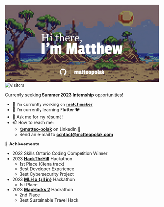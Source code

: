 ![Hi there, I'm Matthew](./assets/banner.png)
![visitors](https://visitor-badge.laobi.icu/badge?page_id=github/matteopolak)

Currently seeking **Summer 2023 Internship** opportunities!

- 🔭 I’m currently working on **[matchmaker](https://github.com/matteopolak/matchmaker)**
- 🌱 I’m currently learning **Flutter 🐦**
- 💬 Ask me for my résumé!
- 📫 How to reach me:
  - **[@matteo-polak](https://linkedin.com/in/matteo-polak)** on LinkedIn 💼
  - Send an e-mail to **[contact@matteopolak.com](mailto:contact@matteopolak.com)**

🌟 **Achievements**

- 2022 Skills Ontario Coding Competition Winner
- 2023 **[HackTheHill](https://hack-the-hill.devpost.com/)** Hackathon
  - 1st Place (Ciena track)
  - Best Developer Experience
  - Best Cybersecurity Project
- 2023 **[MLH x {all in}](https://all-in-hackathon.devpost.com/)** Hackathon
  - 1st Place
- 2023 **[MapHacks 2](https://maphacks-2.devpost.com/)** Hackathon
  - 2nd Place
  - Best Sustainable Travel Hack
